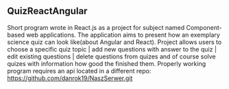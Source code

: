 ## QuizReactAngular

Short program wrote in React.js as a project for subject named Component-based web applications. 
The application aims to present how an exemplary science quiz can look like(about Angular and React).
Project allows users to choose a specific quiz topic | add new questions with answer to the quiz |
edit existing questions | delete questions from quizes and of course solve quizes with information
how good the finished them. Properly working program requires an api located in a different repo: 
https://github.com/danrok19/NaszSerwer.git
